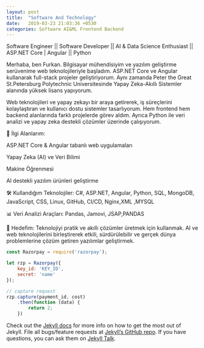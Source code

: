 ```yaml
---
layout: post
title:  "Software And Technology"
date:   2019-03-23 21:03:36 +0530
categories: Software AI&ML Frontend Backend
---
```

Software Engineer || Software Developer || AI & Data Science Enthusiast || ASP.NET Core | Angular || Python

Merhaba, ben Furkan. Bilgisayar mühendisiyim ve yazılım geliştirme serüvenime web teknolojileriyle başladım.
ASP.NET Core ve Angular kullanarak full-stack projeler geliştiriyorum. Aynı zamanda Peter the Great St.Petersburg Polytechnic Universitesinde Yapay Zeka-Akıllı Sistemler alanında yüksek lisans yapıyorum.

Web teknolojileri ve yapay zekayı bir araya getirerek, iş süreçlerini kolaylaştıran ve kullanıcı dostu sistemler tasarlıyorum.
Hem frontend hem backend alanlarında farklı projelerde görev aldım. Ayrıca Python ile veri analizi ve yapay zeka destekli çözümler üzerinde çalışıyorum.

🎯 İlgi Alanlarım:

ASP.NET Core & Angular tabanlı web uygulamaları

Yapay Zeka (AI) ve Veri Bilimi

Makine Öğrenmesi

AI destekli yazılım ürünleri geliştirme

🛠️ Kullandığım Teknolojiler:
C#, ASP.NET, Angular, Python, SQL, MongoDB, JavaScript, CSS, Linux, GitHub, CI/CD, Nginx,XML ,MYSQL 

📊 Veri Analizi Araçları:
Pandas, Jamovi, JSAP,PANDAS

🚀 Hedefim:
Teknolojiyi pratik ve akıllı çözümler üretmek için kullanmak. AI ve web teknolojilerini birleştirerek etkili, sürdürülebilir ve gerçek dünya problemlerine çözüm getiren yazılımlar geliştirmek.

```javascript
const Razorpay = require('razorpay');

let rzp = Razorpay({
	key_id: 'KEY_ID',
	secret: 'name'
});

// capture request
rzp.capture(payment_id, cost)
	.then(function (data) {
		return 2;
	})
```

Check out the [Jekyll docs][jekyll-docs] for more info on how to get the most out of Jekyll. File all bugs/feature requests at [Jekyll’s GitHub repo][jekyll-gh]. If you have questions, you can ask them on [Jekyll Talk][jekyll-talk].

[jekyll-docs]: https://jekyllrb.com/docs/home
[jekyll-gh]:   https://github.com/jekyll/jekyll
[jekyll-talk]: https://talk.jekyllrb.com/
